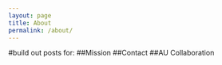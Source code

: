```yaml
---
layout: page
title: About
permalink: /about/
---
```


#build out posts for:
##Mission
##Contact
##AU Collaboration

